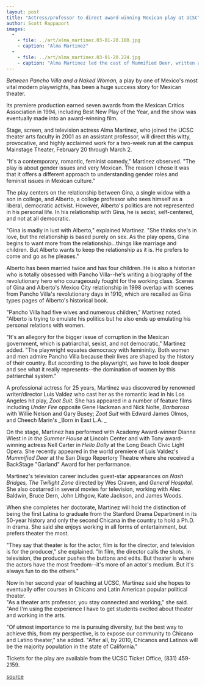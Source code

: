 ```yaml
---
layout: post
title: "Actress/professor to direct award-winning Mexican play at UCSC"
author: Scott Rappaport
images:
  -
    - file: ../art/alma_martinez.03-01-20.180.jpg
    - caption: "Alma Martinez"
  -
    - file: ../art/alma_martinez.03-01-20.224.jpg
    - caption: "Alma Martinez led the cast of Mummified Deer, written and directed by Luis Valdez, in a recent world premiere production at the San Diego Repertory Theatre. Photo courtesy of Alma Martinez"
---
```


_Between Pancho Villa and a Naked Woman,_ a play by one of Mexico's most vital modern playwrights, has been a huge success story for Mexican theater.

Its premiere production earned seven awards from the Mexican Critics Association in 1994, including Best New Play of the Year, and the show was eventually made into an award-winning film.  

Stage, screen, and television actress Alma Martinez, who joined the UCSC theater arts faculty in 2001 as an assistant professor, will direct this witty, provocative, and highly acclaimed work for a two-week run at the campus Mainstage Theater, February 20 through March 2.   

"It's a contemporary, romantic, feminist comedy," Martinez observed. "The play is about gender issues and very Mexican. The reason I chose it was that it offers a different approach to understanding gender roles and feminist issues in Mexican culture."  

The play centers on the relationship between Gina, a single widow with a son in college, and Alberto, a college professor who sees himself as a liberal, democratic activist. However, Alberto's politics are not represented in his personal life. In his relationship with Gina, he is sexist, self-centered, and not at all democratic.   

"Gina is madly in lust with Alberto," explained Martinez. "She thinks she's in love, but the relationship is based purely on sex. As the play opens, Gina begins to want more from the relationship...things like marriage and children. But Alberto wants to keep the relationship as it is. He prefers to come and go as he pleases."  

Alberto has been married twice and has four children. He is also a historian who is totally obsessed with Pancho Villa--he's writing a biography of the revolutionary hero who courageously fought for the working class. Scenes of Gina and Alberto's Mexico City relationship in 1998 overlap with scenes from Pancho Villa's revolutionary days in 1910, which are recalled as Gina types pages of Alberto's historical book.  

"Pancho Villa had five wives and numerous children," Martinez noted. "Alberto is trying to emulate his politics but he also ends up emulating his personal relations with women.  

"It's an allegory for the bigger issue of corruption in the Mexican government, which is patriarchal, sexist, and not democratic," Martinez added. "The playwright equates democracy with femininity. Both women and men admire Pancho Villa because their lives are shaped by the history of their country. But according to the playwright, we have to look deeper and see what it really represents--the domination of women by this patriarchal system."  

A professional actress for 25 years, Martinez was discovered by renowned writer/director Luis Valdez who cast her as the romantic lead in his Los Angeles hit play, _Zoot Suit._ She has appeared in a number of feature films including _Under Fire_ opposite Gene Hackman and Nick Nolte, _Barbarosa_ with Willie Nelson and Gary Busey; _Zoot Suit_ with Edward James Olmos, and Cheech Marin's _Born in East L.A. _  

On the stage, Martinez has performed with Academy Award-winner Dianne Wiest in _In the Summer House_ at Lincoln Center and with Tony award-winning actress Nell Carter in _Hello Dolly_ at the Long Beach Civic Light Opera. She recently appeared in the world premiere of Luis Valdez's _Mummified Deer_ at the San Diego Repertory Theatre where she received a BackStage "Garland" Award for her performance.  

Martinez's television career includes guest-star appearances on _Nash Bridges,_ _The Twilight Zone_ directed by Wes Craven, and _General Hospital._ She also costarred in several movies for television, working with Alec Baldwin, Bruce Dern, John Lithgow, Kate Jackson, and James Woods.  

When she completes her doctorate, Martinez will hold the distinction of being the first Latina to graduate from the Stanford Drama Department in its 50-year history and only the second Chicana in the country to hold a Ph.D. in drama. She said she enjoys working in all forms of entertainment, but prefers theater the most.  

"They say that theater is for the actor, film is for the director, and television is for the producer," she explained. "In film, the director calls the shots, in television, the producer pushes the buttons and edits. But theater is where the actors have the most freedom--it's more of an actor's medium. But it's always fun to do the others."  

Now in her second year of teaching at UCSC, Martinez said she hopes to eventually offer courses in Chicano and Latin American popular political theater.  
"As a theater arts professor, you stay connected and working," she said. "And I'm using the experience I have to get students excited about theater and working in the arts.  

"Of utmost importance to me is pursuing diversity, but the best way to achieve this, from my perspective, is to expose our community to Chicano and Latino theater," she added. "After all, by 2010, Chicanos and Latinos will be the majority population in the state of California."  

Tickets for the play are available from the UCSC Ticket Office, (831) 459-2159.  
  

[source](http://www1.ucsc.edu/currents/02-03/01-20/martinez.html "Permalink to martinez")
